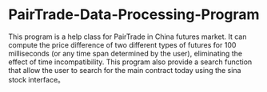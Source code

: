 # PairTrade-Data-Processing-Program
This program is a help class for PairTrade in China futures market. It can compute the price difference of two different types of futures for 100 milliseconds (or any time span determined by the user), eliminating the effect of time incompatibility. This program also provide a search function that allow the user to search for the main contract today using the sina stock interface。
